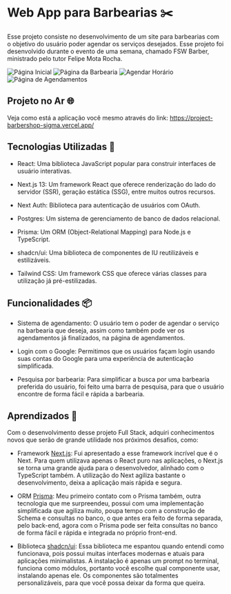 
# Web App para Barbearias ✂️
Esse projeto consiste no desenvolvimento de um site para barbearias com o objetivo do usuário poder agendar os serviços desejados. Esse projeto foi desenvolvido durante o evento de uma semana, chamado FSW Barber, ministrado pelo tutor Felipe Mota Rocha.

![Página Inicial](https://imgur.com/V3X00LE)
![Página da Barbearia](https://imgur.com/pO7y5Ek)
![Agendar Horário](https://imgur.com/NeqloHI)
![Página de Agendamentos](https://imgur.com/CIyHHuP)

## Projeto no Ar 🌐
Veja como está a aplicação você mesmo através do link: https://project-barbershop-sigma.vercel.app/

## Tecnologias Utilizadas 🚀
- React: Uma biblioteca JavaScript popular para construir interfaces de usuário interativas.

- Next.js 13: Um framework React que oferece renderização do lado do servidor (SSR), geração estática (SSG), entre muitos outros recursos.

- Next Auth: Biblioteca para autenticação de usuários com OAuth.

- Postgres: Um sistema de gerenciamento de banco de dados relacional.

- Prisma: Um ORM (Object-Relational Mapping) para Node.js e TypeScript.

- shadcn/ui: Uma biblioteca de componentes de IU reutilizáveis e estilizáveis.

- Tailwind CSS: Um framework CSS que oferece várias classes para utilização já pré-estilizadas.

## Funcionalidades 📦
- Sistema de agendamento: O usuário tem o poder de agendar o serviço na barbearia que deseja, assim como também pode ver os agendamentos já finalizados, na página de agendamentos.

- Login com o Google: Permitimos que os usuários façam login usando suas contas do Google para uma experiência de autenticação simplificada.

- Pesquisa por barbearia: Para simplificar a busca por uma barbearia preferida do usuário, foi feito uma barra de pesquisa, para que o usuário encontre de forma fácil e rápida a barbearia.

## Aprendizados 📝
Com o desenvolvimento desse projeto Full Stack, adquiri conhecimentos novos que serão de grande utilidade nos próximos desafios, como:

- Framework [Next.js](https://nextjs.org/): Fui apresentado a esse framework incrível que é o Next. Para quem utilizava apenas o React puro nas aplicações, o Next.js se torna uma grande ajuda para o desenvolvedor, alinhado com o TypeScript também. A utilização do Next agiliza bastante o desenvolvimento, deixa a aplicação mais rápida e segura.

- ORM [Prisma](https://www.prisma.io/): Meu primeiro contato com o Prisma também, outra tecnologia que me surpreendeu, possui com uma implementação simplificada que agiliza muito, poupa tempo com a construção de Schema e consultas no banco, o que antes era feito de forma separada, pelo back-end, agora com o Prisma pode ser feita consultas no banco de forma fácil e rápida e integrada no próprio front-end.

- Biblioteca [shadcn/ui](https://ui.shadcn.com/): Essa biblioteca me espantou quando entendi como funcionava, pois possui muitas interfaces modernas e atuais para aplicações minimalistas. A instalação é apenas um prompt no terminal, funciona como módulos, portanto você escolhe qual componente usar, instalando apenas ele. Os componentes são totalmentes personalizáveis, para que você possa deixar da forma que queira.

